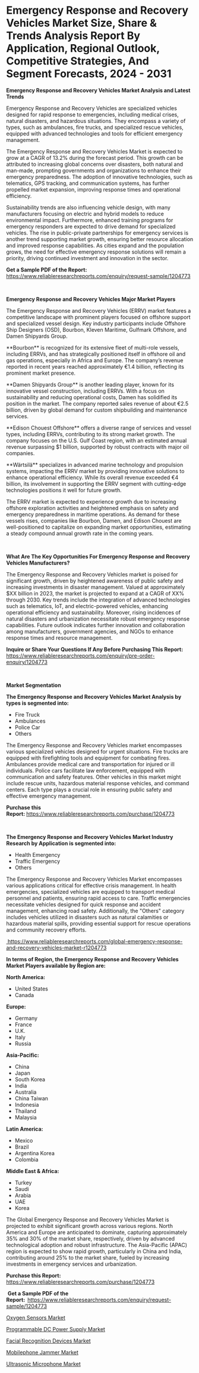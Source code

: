 <p><h1>Emergency Response and Recovery Vehicles Market Size, Share & Trends Analysis Report By Application, Regional Outlook, Competitive Strategies, And Segment Forecasts, 2024 - 2031</h1></p><p><strong>Emergency Response and Recovery Vehicles Market Analysis and Latest Trends</strong></p>
<p><p>Emergency Response and Recovery Vehicles are specialized vehicles designed for rapid response to emergencies, including medical crises, natural disasters, and hazardous situations. They encompass a variety of types, such as ambulances, fire trucks, and specialized rescue vehicles, equipped with advanced technologies and tools for efficient emergency management.</p><p>The Emergency Response and Recovery Vehicles Market is expected to grow at a CAGR of 13.2% during the forecast period. This growth can be attributed to increasing global concerns over disasters, both natural and man-made, prompting governments and organizations to enhance their emergency preparedness. The adoption of innovative technologies, such as telematics, GPS tracking, and communication systems, has further propelled market expansion, improving response times and operational efficiency. </p><p>Sustainability trends are also influencing vehicle design, with many manufacturers focusing on electric and hybrid models to reduce environmental impact. Furthermore, enhanced training programs for emergency responders are expected to drive demand for specialized vehicles. The rise in public-private partnerships for emergency services is another trend supporting market growth, ensuring better resource allocation and improved response capabilities. As cities expand and the population grows, the need for effective emergency response solutions will remain a priority, driving continued investment and innovation in the sector.</p></p>
<p><strong>Get a Sample PDF of the Report:&nbsp;</strong> <a href="https://www.reliableresearchreports.com/enquiry/request-sample/1204773?utm_campaign=1616&utm_medium=2&utm_source=Github&utm_content=ia&utm_term=19102024&utm_id=emergency-response-and-recovery-vehicles">https://www.reliableresearchreports.com/enquiry/request-sample/1204773</a></p>
<p>&nbsp;</p>
<p><strong>Emergency Response and Recovery Vehicles Major Market Players</strong></p>
<p><p>The Emergency Response and Recovery Vehicles (ERRV) market features a competitive landscape with prominent players focused on offshore support and specialized vessel design. Key industry participants include Offshore Ship Designers (OSD), Bourbon, Kleven Maritime, Gulfmark Offshore, and Damen Shipyards Group.</p><p>**Bourbon** is recognized for its extensive fleet of multi-role vessels, including ERRVs, and has strategically positioned itself in offshore oil and gas operations, especially in Africa and Europe. The company’s revenue reported in recent years reached approximately €1.4 billion, reflecting its prominent market presence.</p><p>**Damen Shipyards Group** is another leading player, known for its innovative vessel construction, including ERRVs. With a focus on sustainability and reducing operational costs, Damen has solidified its position in the market. The company reported sales revenue of about €2.5 billion, driven by global demand for custom shipbuilding and maintenance services.</p><p>**Edison Chouest Offshore** offers a diverse range of services and vessel types, including ERRVs, contributing to its strong market growth. The company focuses on the U.S. Gulf Coast region, with an estimated annual revenue surpassing $1 billion, supported by robust contracts with major oil companies.</p><p>**Wärtsilä** specializes in advanced marine technology and propulsion systems, impacting the ERRV market by providing innovative solutions to enhance operational efficiency. While its overall revenue exceeded €4 billion, its involvement in supporting the ERRV segment with cutting-edge technologies positions it well for future growth.</p><p>The ERRV market is expected to experience growth due to increasing offshore exploration activities and heightened emphasis on safety and emergency preparedness in maritime operations. As demand for these vessels rises, companies like Bourbon, Damen, and Edison Chouest are well-positioned to capitalize on expanding market opportunities, estimating a steady compound annual growth rate in the coming years.</p></p>
<p>&nbsp;</p>
<p><strong>What Are The Key Opportunities For Emergency Response and Recovery Vehicles Manufacturers?</strong></p>
<p><p>The Emergency Response and Recovery Vehicles market is poised for significant growth, driven by heightened awareness of public safety and increasing investments in disaster management. Valued at approximately $XX billion in 2023, the market is projected to expand at a CAGR of XX% through 2030. Key trends include the integration of advanced technologies such as telematics, IoT, and electric-powered vehicles, enhancing operational efficiency and sustainability. Moreover, rising incidences of natural disasters and urbanization necessitate robust emergency response capabilities. Future outlook indicates further innovation and collaboration among manufacturers, government agencies, and NGOs to enhance response times and resource management.</p></p>
<p><strong>Inquire or Share Your Questions If Any Before Purchasing This Report:</strong> <a href="https://www.reliableresearchreports.com/enquiry/pre-order-enquiry/1204773?utm_campaign=1616&utm_medium=2&utm_source=Github&utm_content=ia&utm_term=19102024&utm_id=emergency-response-and-recovery-vehicles">https://www.reliableresearchreports.com/enquiry/pre-order-enquiry/1204773</a></p>
<p>&nbsp;</p>
<p><strong>Market Segmentation</strong></p>
<p><strong>The Emergency Response and Recovery Vehicles Market Analysis by types is segmented into:</strong></p>
<p><ul><li>Fire Truck</li><li>Ambulances</li><li>Police Car</li><li>Others</li></ul></p>
<p><p>The Emergency Response and Recovery Vehicles market encompasses various specialized vehicles designed for urgent situations. Fire trucks are equipped with firefighting tools and equipment for combating fires. Ambulances provide medical care and transportation for injured or ill individuals. Police cars facilitate law enforcement, equipped with communication and safety features. Other vehicles in this market might include rescue units, hazardous material response vehicles, and command centers. Each type plays a crucial role in ensuring public safety and effective emergency management.</p></p>
<p><strong>Purchase this Report:&nbsp;</strong><a href="https://www.reliableresearchreports.com/purchase/1204773?utm_campaign=1616&utm_medium=2&utm_source=Github&utm_content=ia&utm_term=19102024&utm_id=emergency-response-and-recovery-vehicles">https://www.reliableresearchreports.com/purchase/1204773</a></p>
<p>&nbsp;</p>
<p><strong>The Emergency Response and Recovery Vehicles Market Industry Research by Application is segmented into:</strong></p>
<p><ul><li>Health Emergency</li><li>Traffic Emergency</li><li>Others</li></ul></p>
<p><p>The Emergency Response and Recovery Vehicles Market encompasses various applications critical for effective crisis management. In health emergencies, specialized vehicles are equipped to transport medical personnel and patients, ensuring rapid access to care. Traffic emergencies necessitate vehicles designed for quick response and accident management, enhancing road safety. Additionally, the "Others" category includes vehicles utilized in disasters such as natural calamities or hazardous material spills, providing essential support for rescue operations and community recovery efforts.</p></p>
<p><a href="https://www.reliableresearchreports.com/global-emergency-response-and-recovery-vehicles-market-r1204773?utm_campaign=1616&utm_medium=2&utm_source=Github&utm_content=ia&utm_term=19102024&utm_id=emergency-response-and-recovery-vehicles">&nbsp;https://www.reliableresearchreports.com/global-emergency-response-and-recovery-vehicles-market-r1204773</a></p>
<p><strong>In terms of Region, the Emergency Response and Recovery Vehicles Market Players available by Region are:</strong></p>
<p>
    <p> <strong> North America: </strong>
        <ul>
            <li>United States</li>
            <li>Canada</li>
        </ul>
        </p> 
    <p> <strong> Europe: </strong>
        <ul>
            <li>Germany</li>
            <li>France</li>
            <li>U.K.</li>
            <li>Italy</li>
            <li>Russia</li>
        </ul>
        </p> 
    <p> <strong> Asia-Pacific: </strong>
        <ul>
            <li>China</li>
            <li>Japan</li>
            <li>South Korea</li>
            <li>India</li>
            <li>Australia</li>
            <li>China Taiwan</li>
            <li>Indonesia</li>
            <li>Thailand</li>
            <li>Malaysia</li>
        </ul>
        </p> 
    <p> <strong> Latin America: </strong>
        <ul>
            <li>Mexico</li>
            <li>Brazil</li>
            <li>Argentina Korea</li>
            <li>Colombia</li>
        </ul>
        </p> 
    <p> <strong> Middle East & Africa: </strong>
        <ul>
            <li>Turkey</li>
            <li>Saudi</li>
            <li>Arabia</li>
            <li>UAE</li>
            <li>Korea</li>
        </ul>
    </p>
    </p>
<p><p>The Global Emergency Response and Recovery Vehicles Market is projected to exhibit significant growth across various regions. North America and Europe are anticipated to dominate, capturing approximately 35% and 30% of the market share, respectively, driven by advanced technological adoption and robust infrastructure. The Asia-Pacific (APAC) region is expected to show rapid growth, particularly in China and India, contributing around 25% to the market share, fueled by increasing investments in emergency services and urbanization.</p></p>
<p><strong>Purchase this Report: </strong><a href="https://www.reliableresearchreports.com/purchase/1204773?utm_campaign=1616&utm_medium=2&utm_source=Github&utm_content=ia&utm_term=19102024&utm_id=emergency-response-and-recovery-vehicles">https://www.reliableresearchreports.com/purchase/1204773</a></p>
<p>&nbsp;<strong>Get a Sample PDF of the Report:&nbsp;&nbsp;</strong><a href="https://www.reliableresearchreports.com/enquiry/request-sample/1204773?utm_campaign=1616&utm_medium=2&utm_source=Github&utm_content=ia&utm_term=19102024&utm_id=emergency-response-and-recovery-vehicles">https://www.reliableresearchreports.com/enquiry/request-sample/1204773</a></p>
<p><strong></strong></p>
<p><p><a href="https://www.linkedin.com/pulse/regulatory-landscape-its-influence-global-oxygen-sensors-market-y7i6c?utm_campaign=1616&utm_medium=2&utm_source=Github&utm_content=ia&utm_term=19102024&utm_id=emergency-response-and-recovery-vehicles">Oxygen Sensors Market</a></p><p><a href="https://www.linkedin.com/pulse/programmable-dc-power-supply-market-navigating-challenges-unlocking-4onec?utm_campaign=1616&utm_medium=2&utm_source=Github&utm_content=ia&utm_term=19102024&utm_id=emergency-response-and-recovery-vehicles">Programmable DC Power Supply Market</a></p><p><a href="https://www.linkedin.com/pulse/navigating-facial-recognition-devices-market-expert-analysis-forecast-rjl7c?utm_campaign=1616&utm_medium=2&utm_source=Github&utm_content=ia&utm_term=19102024&utm_id=emergency-response-and-recovery-vehicles">Facial Recognition Devices Market</a></p><p><a href="https://www.linkedin.com/pulse/sustainability-trends-mobilephone-jammer-industry-market-implications-d1a7c?utm_campaign=1616&utm_medium=2&utm_source=Github&utm_content=ia&utm_term=19102024&utm_id=emergency-response-and-recovery-vehicles">Mobilephone Jammer Market</a></p><p><a href="https://www.linkedin.com/pulse/surfing-ultrasonic-microphone-wave-riding-market-currents-2031-6mgpc?utm_campaign=1616&utm_medium=2&utm_source=Github&utm_content=ia&utm_term=19102024&utm_id=emergency-response-and-recovery-vehicles">Ultrasonic Microphone Market</a></p></p>